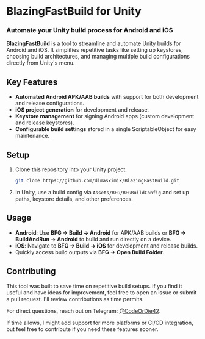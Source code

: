 # BlazingFastBuild for Unity

### Automate your Unity build process for Android and iOS

**BlazingFastBuild** is a tool to streamline and automate Unity builds for Android and iOS. It simplifies repetitive tasks like setting up keystores, choosing build architectures, and managing multiple build configurations directly from Unity's menu.

## Key Features

- **Automated Android APK/AAB builds** with support for both development and release configurations.
- **iOS project generation** for development and release.
- **Keystore management** for signing Android apps (custom development and release keystores).
- **Configurable build settings** stored in a single ScriptableObject for easy maintenance.

## Setup

1. Clone this repository into your Unity project:
    ```bash
    git clone https://github.com/dimasximik/BlazingFastBuild.git
    ```
2. In Unity, use a build config via `Assets/BFG/BFGBuildConfig` and set up paths, keystore details, and other preferences.

## Usage

- **Android**: Use **BFG -> Build -> Android** for APK/AAB builds or **BFG -> BuildAndRun -> Android** to build and run directly on a device.
- **iOS**: Navigate to **BFG -> Build -> iOS** for development and release builds.
- Quickly access build outputs via **BFG -> Open Build Folder**.

## Contributing

This tool was built to save time on repetitive build setups. If you find it useful and have ideas for improvement, feel free to open an issue or submit a pull request. I'll review contributions as time permits.

For direct questions, reach out on Telegram: [@CodeOrDie42](https://t.me/CodeOrDie42).

If time allows, I might add support for more platforms or CI/CD integration, but feel free to contribute if you need these features sooner.
